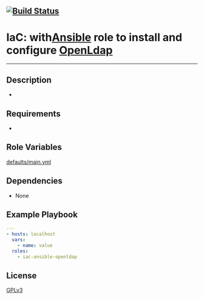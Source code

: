 [![Build Status](https://travis-ci.org/wluisaraujo/iac-ansible-openldap.svg?branch=master)](https://travis-ci.org/wluisaraujo/iac-ansible-openldap)
---
# IaC: with[Ansible](https://www.ansible) role to install and configure [OpenLdap](https://www.openldap.org/)
------------

Description
------------
 *

Requirements
------------

 *

Role Variables
--------------

[defaults/main.yml](defaults/main.yml)

Dependencies
------------

* None

Example Playbook
----------------
```yaml
---
- hosts: localhost
  vars:
    - name: value
  roles:
    - iac-ansible-openldap
```

License
-------

[GPLv3](https://www.gnu.org/licenses/gpl-3.0.pt-br.html)
